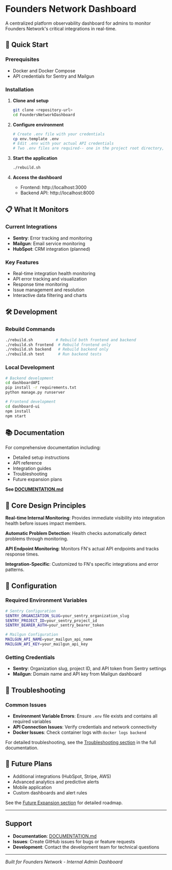 # Founders Network Dashboard

A centralized platform observability dashboard for admins to monitor Founders Network's critical integrations in real-time.

## 🚀 Quick Start

### Prerequisites
- Docker and Docker Compose
- API credentials for Sentry and Mailgun

### Installation
1. **Clone and setup**
   ```bash
   git clone <repository-url>
   cd FoundersNetworkDashboard
   ```

2. **Configure environment**
   ```bash
   # Create .env file with your credentials
   cp env.template .env
   # Edit .env with your actual API credentials
   # Two .env files are required-- one in the project root directory, and the other in the backend `dashboardAPI` directory.
   ```
   
3. **Start the application**
   ```bash
   ./rebuild.sh
   ```

4. **Access the dashboard**
   - Frontend: http://localhost:3000
   - Backend API: http://localhost:8000

## 📋 What It Monitors

### Current Integrations
- **Sentry**: Error tracking and monitoring
- **Mailgun**: Email service monitoring
- **HubSpot**: CRM integration (planned)

### Key Features
- Real-time integration health monitoring
- API error tracking and visualization
- Response time monitoring
- Issue management and resolution
- Interactive data filtering and charts

## 🛠 Development

### Rebuild Commands
```bash
./rebuild.sh          # Rebuild both frontend and backend
./rebuild.sh frontend  # Rebuild frontend only
./rebuild.sh backend   # Rebuild backend only
./rebuild.sh test      # Run backend tests
```

### Local Development
```bash
# Backend development
cd dashboardAPI
pip install -r requirements.txt
python manage.py runserver

# Frontend development
cd dashboard-ui
npm install
npm start
```

## 📚 Documentation

For comprehensive documentation including:
- Detailed setup instructions
- API reference
- Integration guides
- Troubleshooting
- Future expansion plans

**See [DOCUMENTATION.md](./DOCUMENTATION.md)**

## 🎯 Core Design Principles

**Real-time Internal Monitoring**: Provides immediate visibility into integration health before issues impact members.

**Automatic Problem Detection**: Health checks automatically detect problems through monitoring.

**API Endpoint Monitoring**: Monitors FN's actual API endpoints and tracks response times.

**Integration-Specific**: Customized to FN's specific integrations and error patterns.

## 🔧 Configuration

### Required Environment Variables
```bash
# Sentry Configuration
SENTRY_ORGANIZATION_SLUG=your_sentry_organization_slug
SENTRY_PROJECT_ID=your_sentry_project_id
SENTRY_BEARER_AUTH=your_sentry_bearer_token

# Mailgun Configuration
MAILGUN_API_NAME=your_mailgun_api_name
MAILGUN_API_KEY=your_mailgun_api_key
```

### Getting Credentials
- **Sentry**: Organization slug, project ID, and API token from Sentry settings
- **Mailgun**: Domain name and API key from Mailgun dashboard

## 🚨 Troubleshooting

### Common Issues
- **Environment Variable Errors**: Ensure `.env` file exists and contains all required variables
- **API Connection Issues**: Verify credentials and network connectivity
- **Docker Issues**: Check container logs with `docker logs backend`

For detailed troubleshooting, see the [Troubleshooting section](./DOCUMENTATION.md#troubleshooting) in the full documentation.

## 🔮 Future Plans

- Additional integrations (HubSpot, Stripe, AWS)
- Advanced analytics and predictive alerts
- Mobile application
- Custom dashboards and alert rules

See the [Future Expansion section](./DOCUMENTATION.md#future-expansion) for detailed roadmap.

---

## Support

- **Documentation**: [DOCUMENTATION.md](./DOCUMENTATION.md)
- **Issues**: Create GitHub issues for bugs or feature requests
- **Development**: Contact the development team for technical questions

---

*Built for Founders Network - Internal Admin Dashboard*
